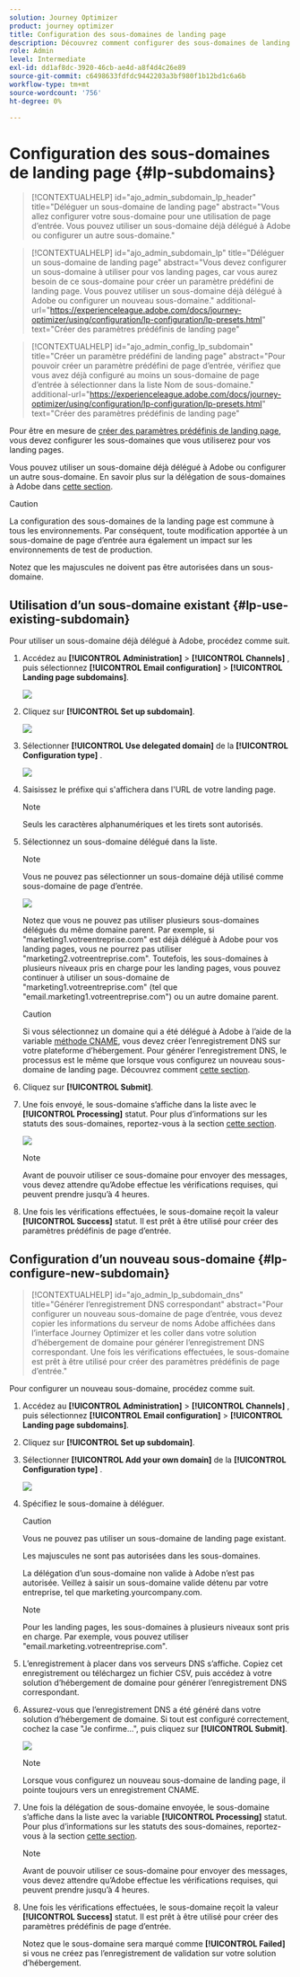 ```yaml
---
solution: Journey Optimizer
product: journey optimizer
title: Configuration des sous-domaines de landing page
description: Découvrez comment configurer des sous-domaines de landing page à l’aide de Journey Optimizer
role: Admin
level: Intermediate
exl-id: dd1af8dc-3920-46cb-ae4d-a8f4d4c26e89
source-git-commit: c6498633fdfdc9442203a3bf980f1b12bd1c6a6b
workflow-type: tm+mt
source-wordcount: '756'
ht-degree: 0%

---
```


# Configuration des sous-domaines de landing page {#lp-subdomains}

>[!CONTEXTUALHELP]
>id="ajo_admin_subdomain_lp_header"
>title="Déléguer un sous-domaine de landing page"
>abstract="Vous allez configurer votre sous-domaine pour une utilisation de page d’entrée. Vous pouvez utiliser un sous-domaine déjà délégué à Adobe ou configurer un autre sous-domaine."

>[!CONTEXTUALHELP]
>id="ajo_admin_subdomain_lp"
>title="Déléguer un sous-domaine de landing page"
>abstract="Vous devez configurer un sous-domaine à utiliser pour vos landing pages, car vous aurez besoin de ce sous-domaine pour créer un paramètre prédéfini de landing page. Vous pouvez utiliser un sous-domaine déjà délégué à Adobe ou configurer un nouveau sous-domaine."
>additional-url="https://experienceleague.adobe.com/docs/journey-optimizer/using/configuration/lp-configuration/lp-presets.html" text="Créer des paramètres prédéfinis de landing page"

>[!CONTEXTUALHELP]
>id="ajo_admin_config_lp_subdomain"
>title="Créer un paramètre prédéfini de landing page"
>abstract="Pour pouvoir créer un paramètre prédéfini de page d’entrée, vérifiez que vous avez déjà configuré au moins un sous-domaine de page d’entrée à sélectionner dans la liste Nom de sous-domaine."
>additional-url="https://experienceleague.adobe.com/docs/journey-optimizer/using/configuration/lp-configuration/lp-presets.html" text="Créer des paramètres prédéfinis de landing page"

Pour être en mesure de [créer des paramètres prédéfinis de landing page](lp-presets.md), vous devez configurer les sous-domaines que vous utiliserez pour vos landing pages.

Vous pouvez utiliser un sous-domaine déjà délégué à Adobe ou configurer un autre sous-domaine. En savoir plus sur la délégation de sous-domaines à Adobe dans [cette section](../configuration/delegate-subdomain.md).

>[!CAUTION]
>
>La configuration des sous-domaines de la landing page est commune à tous les environnements. Par conséquent, toute modification apportée à un sous-domaine de page d’entrée aura également un impact sur les environnements de test de production.

Notez que les majuscules ne doivent pas être autorisées dans un sous-domaine.

## Utilisation d’un sous-domaine existant {#lp-use-existing-subdomain}

Pour utiliser un sous-domaine déjà délégué à Adobe, procédez comme suit.

1. Accédez au **[!UICONTROL Administration]** > **[!UICONTROL Channels]** , puis sélectionnez **[!UICONTROL Email configuration]** > **[!UICONTROL Landing page subdomains]**.

   ![](assets/lp_access-subdomains.png)

1. Cliquez sur **[!UICONTROL Set up subdomain]**.

   ![](assets/lp_set-up-subdomain.png)

1. Sélectionner **[!UICONTROL Use delegated domain]** de la **[!UICONTROL Configuration type]** .

   ![](assets/lp_use-delegated-subdomain.png)

1. Saisissez le préfixe qui s&#39;affichera dans l&#39;URL de votre landing page.

   >[!NOTE]
   >
   >Seuls les caractères alphanumériques et les tirets sont autorisés.

1. Sélectionnez un sous-domaine délégué dans la liste.

   >[!NOTE]
   >
   >Vous ne pouvez pas sélectionner un sous-domaine déjà utilisé comme sous-domaine de page d’entrée.

   <!--Capital letters are not allowed in subdomains. TBC by PM-->

   ![](assets/lp_prefix-and-subdomain.png)

   Notez que vous ne pouvez pas utiliser plusieurs sous-domaines délégués du même domaine parent. Par exemple, si &quot;marketing1.votreentreprise.com&quot; est déjà délégué à Adobe pour vos landing pages, vous ne pourrez pas utiliser &quot;marketing2.votreentreprise.com&quot;. Toutefois, les sous-domaines à plusieurs niveaux pris en charge pour les landing pages, vous pouvez continuer à utiliser un sous-domaine de &quot;marketing1.votreentreprise.com&quot; (tel que &quot;email.marketing1.votreentreprise.com&quot;) ou un autre domaine parent.

   >[!CAUTION]
   >
   >Si vous sélectionnez un domaine qui a été délégué à Adobe à l’aide de la variable [méthode CNAME](../configuration/delegate-subdomain.md#cname-subdomain-delegation), vous devez créer l’enregistrement DNS sur votre plateforme d’hébergement. Pour générer l’enregistrement DNS, le processus est le même que lorsque vous configurez un nouveau sous-domaine de landing page. Découvrez comment [cette section](#lp-configure-new-subdomain).

1. Cliquez sur **[!UICONTROL Submit]**.

1. Une fois envoyé, le sous-domaine s’affiche dans la liste avec le **[!UICONTROL Processing]** statut. Pour plus d’informations sur les statuts des sous-domaines, reportez-vous à la section [cette section](../configuration/about-subdomain-delegation.md#access-delegated-subdomains).<!--Same statuses?-->

   ![](assets/lp_subdomain-processing.png)

   >[!NOTE]
   >
   >Avant de pouvoir utiliser ce sous-domaine pour envoyer des messages, vous devez attendre qu’Adobe effectue les vérifications requises, qui peuvent prendre jusqu’à 4 heures.<!--Learn more in [this section](delegate-subdomain.md#subdomain-validation).-->

1. Une fois les vérifications effectuées, le sous-domaine reçoit la valeur **[!UICONTROL Success]** statut. Il est prêt à être utilisé pour créer des paramètres prédéfinis de page d’entrée.

## Configuration d’un nouveau sous-domaine {#lp-configure-new-subdomain}

>[!CONTEXTUALHELP]
>id="ajo_admin_lp_subdomain_dns"
>title="Générer l’enregistrement DNS correspondant"
>abstract="Pour configurer un nouveau sous-domaine de page d’entrée, vous devez copier les informations du serveur de noms Adobe affichées dans l’interface Journey Optimizer et les coller dans votre solution d’hébergement de domaine pour générer l’enregistrement DNS correspondant. Une fois les vérifications effectuées, le sous-domaine est prêt à être utilisé pour créer des paramètres prédéfinis de page d’entrée."

Pour configurer un nouveau sous-domaine, procédez comme suit.

1. Accédez au **[!UICONTROL Administration]** > **[!UICONTROL Channels]** , puis sélectionnez **[!UICONTROL Email configuration]** > **[!UICONTROL Landing page subdomains]**.

1. Cliquez sur **[!UICONTROL Set up subdomain]**.

1. Sélectionner **[!UICONTROL Add your own domain]** de la **[!UICONTROL Configuration type]** .

   ![](assets/lp_add-your-own-subdomain.png)

1. Spécifiez le sous-domaine à déléguer.

   >[!CAUTION]
   >
   >Vous ne pouvez pas utiliser un sous-domaine de landing page existant.
   >
   >Les majuscules ne sont pas autorisées dans les sous-domaines.

   La délégation d’un sous-domaine non valide à Adobe n’est pas autorisée. Veillez à saisir un sous-domaine valide détenu par votre entreprise, tel que marketing.yourcompany.com.

   >[!NOTE]
   >
   >Pour les landing pages, les sous-domaines à plusieurs niveaux sont pris en charge. Par exemple, vous pouvez utiliser &quot;email.marketing.votreentreprise.com&quot;.

1. L’enregistrement à placer dans vos serveurs DNS s’affiche. Copiez cet enregistrement ou téléchargez un fichier CSV, puis accédez à votre solution d’hébergement de domaine pour générer l’enregistrement DNS correspondant.

1. Assurez-vous que l’enregistrement DNS a été généré dans votre solution d’hébergement de domaine. Si tout est configuré correctement, cochez la case &quot;Je confirme...&quot;, puis cliquez sur **[!UICONTROL Submit]**.

   ![](assets/lp_add-your-own-subdomain-confirm.png)

   >[!NOTE]
   >
   >Lorsque vous configurez un nouveau sous-domaine de landing page, il pointe toujours vers un enregistrement CNAME.

1. Une fois la délégation de sous-domaine envoyée, le sous-domaine s’affiche dans la liste avec la variable **[!UICONTROL Processing]** statut. Pour plus d’informations sur les statuts des sous-domaines, reportez-vous à la section [cette section](../configuration/about-subdomain-delegation.md#access-delegated-subdomains).<!--Same statuses?-->

   >[!NOTE]
   >
   >Avant de pouvoir utiliser ce sous-domaine pour envoyer des messages, vous devez attendre qu’Adobe effectue les vérifications requises, qui peuvent prendre jusqu’à 4 heures.<!--Learn more in [this section](#subdomain-validation).-->

1. Une fois les vérifications effectuées, le sous-domaine reçoit la valeur **[!UICONTROL Success]** statut. Il est prêt à être utilisé pour créer des paramètres prédéfinis de page d’entrée.

   Notez que le sous-domaine sera marqué comme **[!UICONTROL Failed]** si vous ne créez pas l’enregistrement de validation sur votre solution d’hébergement.
